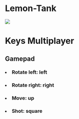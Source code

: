 # Lemon-Tank

<img src = "https://github.com/hug58/Lemon-Tank/blob/master/Screenshot.png">




<h1> Keys Multiplayer </h1>


<h2> <strong> Gamepad </strong> </h2>
<h3> <li> Rotate left: left </li> </h3>
<h3> <li> Rotate right: right </li> </h3>
<h3> <li> Move: up </li> </h3>  
<h3> <li> Shot: square </li> </h3>  



